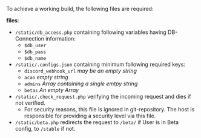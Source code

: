 To achieve a working build, the following files are required:

**files**:

* `/static/db_access.php` containing following variables having DB-Connection information:
    * `$db_user`
    * `$db_pass`
    * `$db_name`
* `/static/.configs.json` containing minimum following required keys:
    * `discord_webhook_url` *may be an empty string*
    * `acao` *empty string*
    * `admins` *Array containing a single emtpy string*
    * `betas` *An empty Array*
* `/static/.check_request.php` verifying the incoming request and dies if not verified.
    * For security reasons, this file is ignored in git-repository. The host is responsible for providing a security level via this file.
* `/static/beta.php` redirects the request to `/beta/` if User is in Beta config, to `/stable` if not.
